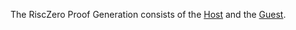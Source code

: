 The RiscZero Proof Generation consists of the [Host](./host/host.md) and the [Guest](./guest/guest.md).
